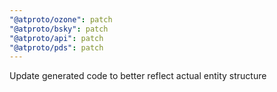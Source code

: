 ```yaml
---
"@atproto/ozone": patch
"@atproto/bsky": patch
"@atproto/api": patch
"@atproto/pds": patch
---
```


Update generated code to better reflect actual entity structure

